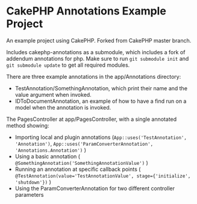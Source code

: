 CakePHP Annotations Example Project
===================================

An example project using CakePHP. Forked from CakePHP master branch.

Includes cakephp-annotations as a submodule, which includes a fork of 
addendum annotations for php. Make sure to run `git submodule init` and
`git submodule update` to get all required modules.

There are three example annotations in the app/Annotations directory:
- TestAnnotation/SomethingAnnotation, which print their name and the value argument when invoked.
- IDToDocumentAnnotation, an example of how to have a find run on a model when the annotation is invoked.

The PagesController at app/PagesController, with a single annotated method showing:
- Importing local and plugin annotations (`App::uses('TestAnnotation', 'Annotation')`, `App::uses('ParamConverterAnnotation', 'Annotations.Annotation')` )
- Using a basic annotation ( `@SomethingAnnotation('SomethingAnnotationValue')` )
- Running an annotation at specific callback points ( `@TestAnnotation(value='TestAnnotationValue', stage={'initialize', 'shutdown'})` )
- Using the ParamConverterAnnotation for two different controller parameters
